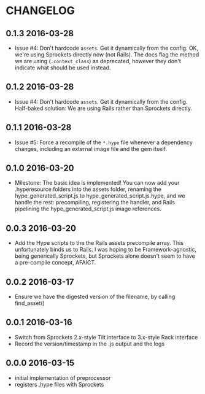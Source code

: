 # CHANGELOG

## 0.1.3  2016-03-28
* Issue #4: Don't hardcode `assets`.  Get it dynamically from the config.
  OK, we're using Sprockets directly now (not Rails).  The docs
  flag the method we are using (`.context_class`) as deprecated, however
  they don't indicate what should be used instead.


## 0.1.2  2016-03-28
* Issue #4: Don't hardcode `assets`.  Get it dynamically from the config.
  Half-baked solution: We are using Rails rather than Sprockets directly.


## 0.1.1  2016-03-28
* Issue #5: Force a recompile of the `*.hype` file whenever a dependency changes,
  including an external image file and the gem itself.


## 0.1.0  2016-03-20
* Milestone: The basic idea is implemented!
  You can now add your .hyperesource folders into the assets folder,
  renaming the hype_generated_script.js to hype_generated_script.js.hype,
  and we handle the rest: precompiling, registering the handler, and
  Rails pipelining the hype_generated_script.js image references.


## 0.0.3  2016-03-20
* Add the Hype scripts to the the Rails assets precompile array.
  This unfortunately binds us to Rails.   I was hoping to be
  Framework-agnostic, being generically Sprockets, but Sprockets
  alone doesn't seem to have a pre-compile concept, AFAICT.


## 0.0.2  2016-03-17
* Ensure we have the digested version of the filename, by calling find_asset()


## 0.0.1  2016-03-16
* Switch from Sprockets 2.x-style Tilt interface to 3.x-style Rack interface
* Record the version/timestamp in the .js output and the logs


## 0.0.0  2016-03-15
* initial implementation of preprocessor
* registers .hype files with Sprockets
